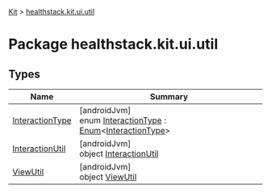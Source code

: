 
[Kit](../../kit.html) > [healthstack.kit.ui.util](index.html)



# Package healthstack.kit.ui.util



## Types


| Name | Summary |
|---|---|
| [InteractionType](-interaction-type/index.html) | [androidJvm]<br>enum [InteractionType](-interaction-type/index.html) : [Enum](https://kotlinlang.org/api/latest/jvm/stdlib/kotlin/-enum/index.html)&lt;[InteractionType](-interaction-type/index.html)&gt; |
| [InteractionUtil](-interaction-util/index.html) | [androidJvm]<br>object [InteractionUtil](-interaction-util/index.html) |
| [ViewUtil](-view-util/index.html) | [androidJvm]<br>object [ViewUtil](-view-util/index.html) |

